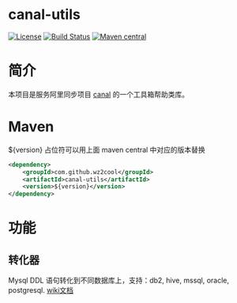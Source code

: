 canal-utils
=====================================

[![License](http://img.shields.io/:license-apache-brightgreen.svg)](http://www.apache.org/licenses/LICENSE-2.0.html)
[![Build Status](https://travis-ci.org/wz2cool/canal-utils.svg?branch=master)](https://travis-ci.org/wz2cool/canal-utils)
[![Maven central](https://maven-badges.herokuapp.com/maven-central/com.github.wz2cool/canal-utils/badge.svg)](https://maven-badges.herokuapp.com/maven-central/com.github.wz2cool/canal-utils)

# 简介
本项目是服务阿里同步项目 [canal](https://github.com/alibaba/canal) 的一个工具箱帮助类库。

# Maven
${version} 占位符可以用上面 maven central 中对应的版本替换
```xml
<dependency>
    <groupId>com.github.wz2cool</groupId>
    <artifactId>canal-utils</artifactId>
    <version>${version}</version>
</dependency>
```

# 功能
## 转化器
Mysql DDL 语句转化到不同数据库上，支持：db2, hive, mssql, oracle, postgresql. [wiki文档](https://github.com/wz2cool/canal-utils/wiki/converter)